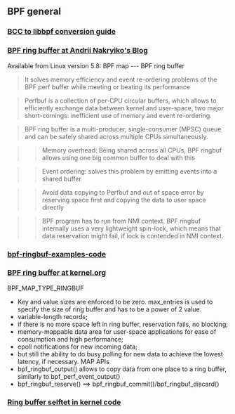 ## BPF general
### [BCC to libbpf conversion guide](https://nakryiko.com/posts/bcc-to-libbpf-howto-guide/#setting-up-user-space-parts)
>

### [BPF ring buffer at Andrii Nakryiko's Blog](https://nakryiko.com/posts/bpf-ringbuf/)
Available from Linux version 5.8: BPF map --- BPF ring buffer
> It solves memory efficiency and event re-ordering problems of the BPF perf buffer while meeting or beating its performance

> Perfbuf is a collection of per-CPU circular buffers, which allows to efficiently exchange data between kernel and user-space, two major short-comings: inefficient use of memory and event re-ordering.

> BPF ring buffer is a multi-producer, single-consumer (MPSC) queue and can be safely shared across multiple CPUs simultaneously.

>> Memory overhead: Being shared across all CPUs, BPF ringbuf allows using one big common buffer to deal with this

>> Event ordering: solves this problem by emitting events into a shared buffer

>> Avoid data copying to Perfbuf and out of space error by reserving space first and copying the data to user space directly

>> BPF program has to run from NMI context. BPF ringbuf internally uses a very lightweight spin-lock, which means that data reservation might fail, if lock is contended in NMI context.

### [bpf-ringbuf-examples-code](https://github.com/anakryiko/bpf-ringbuf-examples/)

### [BPF ring buffer at kernel.org](https://www.kernel.org/doc/html/latest/bpf/ringbuf.html)
BPF_MAP_TYPE_RINGBUF
  * Key and value sizes are enforced to be zero. max_entries is used to specify the size of ring buffer and has to be a power of 2 value.
  * variable-length records;
  * if there is no more space left in ring buffer, reservation fails, no blocking;
  * memory-mappable data area for user-space applications for ease of consumption and high performance;
  * epoll notifications for new incoming data;
  * but still the ability to do busy polling for new data to achieve the lowest latency, if necessary.
MAP APIs
  * bpf_ringbuf_output() allows to copy data from one place to a ring buffer, similarly to bpf_perf_event_output()
  * bpf_ringbuf_reserve() ==> bpf_ringbuf_commit()/bpf_ringbuf_discard()

### [Ring buffer selftet in kernel code](https://github.com/torvalds/linux/blob/master/tools/testing/selftests/bpf/progs/test_ringbuf_multi.c)
